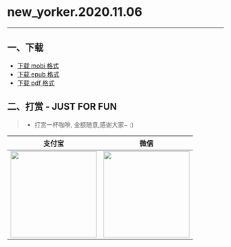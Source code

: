 # new_yorker.2020.11.06
--------------
## 一、下载
* [下载 mobi 格式](https://raw.githubusercontent.com/hehonghui/the-economist-ebooks/master/02_new_yorker/2020/2020.11.06/new_yorker.2020.11.06.mobi) 
* [下载 epub 格式](https://raw.githubusercontent.com/hehonghui/the-economist-ebooks/master/02_new_yorker/2020/2020.11.06/new_yorker.2020.11.06.epub)
* [下载 pdf 格式](https://raw.githubusercontent.com/hehonghui/the-economist-ebooks/master/02_new_yorker/2020/2020.11.06/new_yorker.2020.11.06.pdf)
    
## 二、打赏 - JUST FOR FUN
> * 打赏一杯咖啡, 金额随意,感谢大家~ :)
    
|   支付宝   |   微信    |
|------------|-----------|
|<img src="https://img-blog.csdnimg.cn/20200412132734488.JPG?x-oss-process=image/watermark,type_ZmFuZ3poZW5naGVpdGk,shadow_10,text_aHR0cHM6Ly9ibG9nLmNzZG4ubmV0L2Jib3lmZWl5dQ==,size_16,color_FFFFFF,t_70" width="200"/>| <img src="https://img-blog.csdnimg.cn/20200911174255577.jpg?x-oss-process=image/watermark,type_ZmFuZ3poZW5naGVpdGk,shadow_10,text_aHR0cHM6Ly9ibG9nLmNzZG4ubmV0L2Jib3lmZWl5dQ==,size_16,color_FFFFFF,t_70" width="200"/>  |
